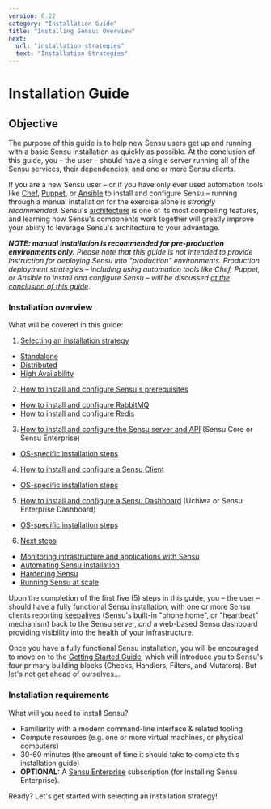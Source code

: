 ```yaml
---
version: 0.22
category: "Installation Guide"
title: "Installing Sensu: Overview"
next:
  url: "installation-strategies"
  text: "Installation Strategies"
---
```


# Installation Guide

## Objective

The purpose of this guide is to help new Sensu users get up and running with a
basic Sensu installation as quickly as possible. At the conclusion of this
guide, you &ndash; the user &ndash; should have a single server running all of
the Sensu services, their dependencies, and one or more Sensu clients.

If you are a new Sensu user &ndash; or if you have only ever used automation
tools like [Chef](https://chef.io), [Puppet](https://puppetlabs.com), or
[Ansible](https://www.ansible.com) to install and configure Sensu &ndash;
running through a manual installation for the exercise alone is _strongly
recommended_. Sensu's [architecture](/architecture) is one of its most
compelling features, and learning how Sensu's components work together will
greatly improve your ability to leverage Sensu's architecture to your advantage.

_**NOTE: manual installation is recommended for pre-production environments
only.** Please note that this guide is not intended to provide instruction for
deploying Sensu into "production" environments. Production deployment strategies
&ndash; including using automation tools like Chef, Puppet, or Ansible to
install and configure Sensu &ndash; will be discussed [at the conclusion of this
guide](installation-summary)._

### Installation overview

What will be covered in this guide:

1. [Selecting an installation strategy](installation-strategies)
  - [Standalone](installation-strategies#standalone)
  - [Distributed](installation-strategies#distributed)
  - [High Availability](installation-strategies#high-availability)
2. [How to install and configure Sensu's prerequisites](install-prerequisites)
  - [How to install and configure RabbitMQ](install-rabbitmq)
  - [How to install and configure Redis](install-redis)
3. [How to install and configure the Sensu server and API](install-sensu-server-api) (Sensu Core or Sensu Enterprise)
  - [OS-specific installation steps](install-sensu-server-api#platforms)
4. [How to install and configure a Sensu Client](install-sensu-client)
  - [OS-specific installation steps](install-sensu-client#platforms)
5. [How to install and configure a Sensu Dashboard](install-a-dashboard) (Uchiwa or Sensu Enterprise Dashboard)
  - [OS-specific installation steps](install-a-dashboard#platforms)
6. [Next steps](installation-summary)
  - [Monitoring infrastructure and applications with Sensu](installation-summary#instrumentation)
  - [Automating Sensu installation](installation-summary#automation)
  - [Hardening Sensu](installation-summary#hardening)
  - [Running Sensu at scale](installation-summary#scaling-sensu)

Upon the completion of the first five (5) steps in this guide, you &ndash; the
user &ndash; should have a fully functional Sensu installation, with one or more
Sensu clients reporting [keepalives](clients) (Sensu's built-in "phone home", or
"heartbeat" mechanism) back to the Sensu server, _and_ a web-based Sensu
dashboard providing visibility into the health of your infrastructure.

Once you have  a fully functional Sensu installation, you will be encouraged to
move on to the  [Getting Started Guide](getting-started-guide), which will
introduce you to  Sensu's four primary building blocks (Checks, Handlers,
Filters, and Mutators). But let's not get ahead of ourselves...

### Installation requirements

What will you need to install Sensu?

- Familiarity with a modern command-line interface & related tooling
- Compute resources (e.g. one or more virtual machines, or physical computers)
- 30-60 minutes (the amount of time it should take to complete this installation guide)
- **OPTIONAL:** A [Sensu Enterprise](/sensu-enterprise) subscription (for
  installing Sensu Enterprise).

Ready? Let's get started with selecting an installation strategy!
